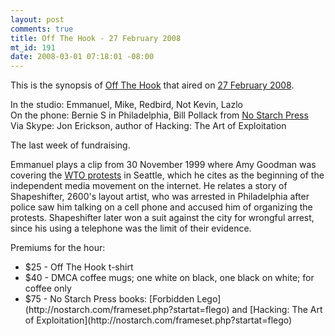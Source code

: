 ```yaml
--- 
layout: post
comments: true
title: Off The Hook - 27 February 2008
mt_id: 191
date: 2008-03-01 07:18:01 -08:00
---
```

This is the synopsis of [Off The Hook](http://www.2600.com/offthehook) that aired on [27 February 2008](http://www.2600.com/offthehook/2008/0208.html).

In the studio: Emmanuel, Mike, Redbird, Not Kevin, Lazlo<br />
On the phone: Bernie S in Philadelphia, Bill Pollack from [No Starch Press](http://nostarch.com/)<br />
Via Skype: Jon Erickson, author of Hacking: The Art of Exploitation

The last week of fundraising.

Emmanuel plays a clip from 30 November 1999 where Amy Goodman was covering the [WTO protests](http://en.wikipedia.org/wiki/WTO_Ministerial_Conference_of_1999_protest_activity) in Seattle, which he cites as the beginning of the independent media movement on the internet.  He relates a story of Shapeshifter, 2600's layout artist, who was arrested in Philadelphia after police saw him talking on a cell phone and accused him of organizing the protests.  Shapeshifter later won a suit against the city for wrongful arrest, since his using a telephone was the limit of their evidence.

Premiums for the hour:
<ul>
<li>$25 - Off The Hook t-shirt</li>
<li>$40 - DMCA coffee mugs; one white on black, one black on white; for coffee only</li>
<li>$75 - No Starch Press books: [Forbidden Lego](http://nostarch.com/frameset.php?startat=flego) and [Hacking: The Art of Exploitation](http://nostarch.com/frameset.php?startat=flego)
</ul>
